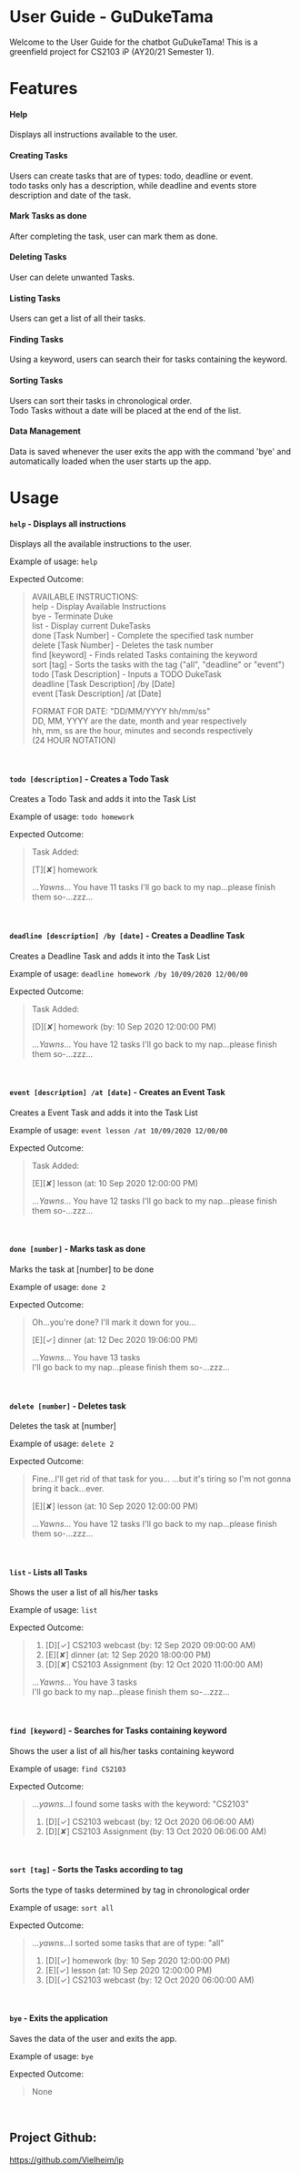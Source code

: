 # User Guide - GuDukeTama

Welcome to the User Guide for the chatbot GuDukeTama! 
This is a greenfield project for CS2103 iP (AY20/21 Semester 1).

# Features

#### Help
Displays all instructions available to the user.

#### Creating Tasks 
Users can create tasks that are of types: todo, deadline or event.  
todo tasks only has a description, 
while deadline and events store description and date of the task.

#### Mark Tasks as done
After completing the task, user can mark them as done.

#### Deleting Tasks
User can delete unwanted Tasks.

#### Listing Tasks
Users can get a list of all their tasks.

#### Finding Tasks
Using a keyword, users can search their for tasks containing the keyword.

#### Sorting Tasks
Users can sort their tasks in chronological order.  
Todo Tasks without a date will be placed at the end of the list.

#### Data Management
Data is saved whenever the user exits the app with the command 'bye'
and automatically loaded when the user starts up the app.

# Usage

#### `help` - Displays all instructions
Displays all the available instructions to the user.

Example of usage: 
`help`

Expected Outcome:
>AVAILABLE INSTRUCTIONS:  
> help - Display Available Instructions  
  bye - Terminate Duke  
  list - Display current DukeTasks  
  done [Task Number] - Complete the specified task number  
  delete [Task Number] - Deletes the task number  
  find [keyword] - Finds related Tasks containing the keyword  
  sort [tag] - Sorts the tasks with the tag ("all", "deadline" or "event")     
  todo [Task Description] - Inputs a TODO DukeTask  
  deadline [Task Description] /by [Date]  
  event [Task Description] /at [Date]  
> 
> FORMAT FOR DATE: "DD/MM/YYYY hh/mm/ss"  
  DD, MM, YYYY are the date, month and year respectively  
  hh, mm, ss are the hour, minutes and seconds respectively   
>(24 HOUR NOTATION)  

<br>


#### `todo [description]` - Creates a Todo Task
Creates a Todo Task and adds it into the Task List

Example of usage: 
`todo homework`

Expected Outcome:
>Task Added:
>
>[T][✘] homework
>
>...*Yawns*... You have 11 tasks
>I'll go back to my nap...please finish them so-...zzz...  
  
<br>

#### `deadline [description] /by [date]` - Creates a Deadline Task
Creates a Deadline Task and adds it into the Task List

Example of usage: 
`deadline homework /by 10/09/2020 12/00/00`

Expected Outcome:
>Task Added:
>
>[D][✘] homework (by: 10 Sep 2020 12:00:00 PM)
>
>...*Yawns*... You have 12 tasks
>I'll go back to my nap...please finish them so-...zzz...


<br>

#### `event [description] /at [date]` - Creates an Event Task
Creates a Event Task and adds it into the Task List

Example of usage: 
`event lesson /at 10/09/2020 12/00/00`

Expected Outcome:
>Task Added:
>
>[E][✘] lesson (at: 10 Sep 2020 12:00:00 PM)
>
>...*Yawns*... You have 12 tasks
>I'll go back to my nap...please finish them so-...zzz...

<br>

#### `done [number]` - Marks task as done
Marks the task at [number] to be done

Example of usage: 
`done 2`

Expected Outcome:
>Oh...you're done? I'll mark it down for you...
>
>[E][✓] dinner (at: 12 Dec 2020 19:06:00 PM)
>
>...*Yawns*... You have 13 tasks  
>I'll go back to my nap...please finish them so-...zzz...


<br>

#### `delete [number]` - Deletes task
Deletes the task at [number]

Example of usage: 
`delete 2`

Expected Outcome:
>Fine...I'll get rid of that task for you...
>...but it's tiring so I'm not gonna bring it back...ever.
>
>[E][✘] lesson (at: 10 Sep 2020 12:00:00 PM)
>
>...*Yawns*... You have 12 tasks
>I'll go back to my nap...please finish them so-...zzz...

<br>

#### `list` - Lists all Tasks
Shows the user a list of all his/her tasks

Example of usage: 
`list`

Expected Outcome:
>1. [D][✓] CS2103 webcast (by: 12 Sep 2020 09:00:00 AM)
>2. [E][✘] dinner (at: 12 Sep 2020 18:00:00 PM)
>3. [D][✘] CS2103 Assignment (by: 12 Oct 2020 11:00:00 AM)  
>
>...*Yawns*... You have 3 tasks  
>I'll go back to my nap...please finish them so-...zzz...

<br>

#### `find [keyword]` - Searches for Tasks containing keyword
Shows the user a list of all his/her tasks containing keyword

Example of usage: 
`find CS2103`

Expected Outcome:
>...*yawns*...I found some tasks with the keyword: "CS2103"
>
>1. [D][✓] CS2103 webcast (by: 12 Oct 2020 06:06:00 AM)
>2. [D][✘] CS2103 Assignment (by: 13 Oct 2020 06:06:00 AM)

<br>

#### `sort [tag]` - Sorts the Tasks according to tag
Sorts the type of tasks determined by tag in chronological order

Example of usage: 
`sort all`

Expected Outcome:
>...*yawns*...I sorted some tasks that are of type: "all"
>
>1. [D][✓] homework (by: 10 Sep 2020 12:00:00 PM)
>2. [E][✓] lesson (at: 10 Sep 2020 12:00:00 PM)
>3. [D][✓] CS2103 webcast (by: 12 Oct 2020 06:00:00 AM)

<br>

#### `bye` - Exits the application
Saves the data of the user and exits the app.

Example of usage: 
`bye`

Expected Outcome: 
>None

<br>

## Project Github:
https://github.com/Vielheim/ip